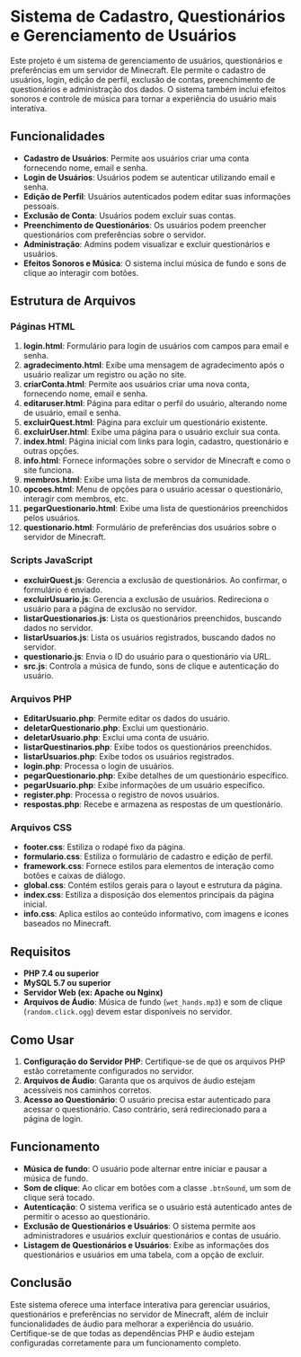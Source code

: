 # Sistema de Cadastro, Questionários e Gerenciamento de Usuários

Este projeto é um sistema de gerenciamento de usuários, questionários e preferências em um servidor de Minecraft. Ele permite o cadastro de usuários, login, edição de perfil, exclusão de contas, preenchimento de questionários e administração dos dados. O sistema também inclui efeitos sonoros e controle de música para tornar a experiência do usuário mais interativa.

## Funcionalidades

- **Cadastro de Usuários**: Permite aos usuários criar uma conta fornecendo nome, email e senha.
- **Login de Usuários**: Usuários podem se autenticar utilizando email e senha.
- **Edição de Perfil**: Usuários autenticados podem editar suas informações pessoais.
- **Exclusão de Conta**: Usuários podem excluir suas contas.
- **Preenchimento de Questionários**: Os usuários podem preencher questionários com preferências sobre o servidor.
- **Administração**: Admins podem visualizar e excluir questionários e usuários.
- **Efeitos Sonoros e Música**: O sistema inclui música de fundo e sons de clique ao interagir com botões.

## Estrutura de Arquivos

### Páginas HTML

1. **login.html**: Formulário para login de usuários com campos para email e senha.
2. **agradecimento.html**: Exibe uma mensagem de agradecimento após o usuário realizar um registro ou ação no site.
3. **criarConta.html**: Permite aos usuários criar uma nova conta, fornecendo nome, email e senha.
4. **editaruser.html**: Página para editar o perfil do usuário, alterando nome de usuário, email e senha.
5. **excluirQuest.html**: Página para excluir um questionário existente.
6. **excluirUser.html**: Exibe uma página para o usuário excluir sua conta.
7. **index.html**: Página inicial com links para login, cadastro, questionário e outras opções.
8. **info.html**: Fornece informações sobre o servidor de Minecraft e como o site funciona.
9. **membros.html**: Exibe uma lista de membros da comunidade.
10. **opcoes.html**: Menu de opções para o usuário acessar o questionário, interagir com membros, etc.
11. **pegarQuestionario.html**: Exibe uma lista de questionários preenchidos pelos usuários.
12. **questionario.html**: Formulário de preferências dos usuários sobre o servidor de Minecraft.

### Scripts JavaScript

- **excluirQuest.js**: Gerencia a exclusão de questionários. Ao confirmar, o formulário é enviado.
- **excluirUsuario.js**: Gerencia a exclusão de usuários. Redireciona o usuário para a página de exclusão no servidor.
- **listarQuestionarios.js**: Lista os questionários preenchidos, buscando dados no servidor.
- **listarUsuarios.js**: Lista os usuários registrados, buscando dados no servidor.
- **questionario.js**: Envia o ID do usuário para o questionário via URL.
- **src.js**: Controla a música de fundo, sons de clique e autenticação do usuário.

### Arquivos PHP

- **EditarUsuario.php**: Permite editar os dados do usuário.
- **deletarQuestionario.php**: Exclui um questionário.
- **deletarUsuario.php**: Exclui uma conta de usuário.
- **listarQuestinarios.php**: Exibe todos os questionários preenchidos.
- **listarUsuarios.php**: Exibe todos os usuários registrados.
- **login.php**: Processa o login de usuários.
- **pegarQuestionario.php**: Exibe detalhes de um questionário específico.
- **pegarUsuario.php**: Exibe informações de um usuário específico.
- **register.php**: Processa o registro de novos usuários.
- **respostas.php**: Recebe e armazena as respostas de um questionário.

### Arquivos CSS

- **footer.css**: Estiliza o rodapé fixo da página.
- **formulario.css**: Estiliza o formulário de cadastro e edição de perfil.
- **framework.css**: Fornece estilos para elementos de interação como botões e caixas de diálogo.
- **global.css**: Contém estilos gerais para o layout e estrutura da página.
- **index.css**: Estiliza a disposição dos elementos principais da página inicial.
- **info.css**: Aplica estilos ao conteúdo informativo, com imagens e ícones baseados no Minecraft.

## Requisitos

- **PHP 7.4 ou superior**
- **MySQL 5.7 ou superior**
- **Servidor Web (ex: Apache ou Nginx)**
- **Arquivos de Áudio**: Música de fundo (`wet_hands.mp3`) e som de clique (`random.click.ogg`) devem estar disponíveis no servidor.

## Como Usar

1. **Configuração do Servidor PHP**: Certifique-se de que os arquivos PHP estão corretamente configurados no servidor.
2. **Arquivos de Áudio**: Garanta que os arquivos de áudio estejam acessíveis nos caminhos corretos.
3. **Acesso ao Questionário**: O usuário precisa estar autenticado para acessar o questionário. Caso contrário, será redirecionado para a página de login.

## Funcionamento

- **Música de fundo**: O usuário pode alternar entre iniciar e pausar a música de fundo.
- **Som de clique**: Ao clicar em botões com a classe `.btnSound`, um som de clique será tocado.
- **Autenticação**: O sistema verifica se o usuário está autenticado antes de permitir o acesso ao questionário.
- **Exclusão de Questionários e Usuários**: O sistema permite aos administradores e usuários excluir questionários e contas de usuário.
- **Listagem de Questionários e Usuários**: Exibe as informações dos questionários e usuários em uma tabela, com a opção de excluir.

## Conclusão

Este sistema oferece uma interface interativa para gerenciar usuários, questionários e preferências no servidor de Minecraft, além de incluir funcionalidades de áudio para melhorar a experiência do usuário. Certifique-se de que todas as dependências PHP e áudio estejam configuradas corretamente para um funcionamento completo.
